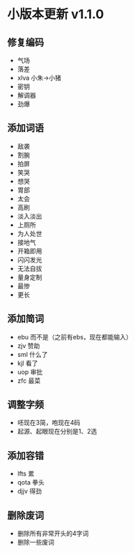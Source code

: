 # 小版本更新 v1.1.0

## 修复编码
- 气场
- 落差
- xlva 小朱->小猪
- 密钥
- 解调器
- 劲爆
## 添加词语
- 敌袭
- 割腕
- 拍屏
- 笑哭
- 想哭
- 胃部
- 太会
- 高刷
- 淡入淡出
- 上厕所
- 为人处世
- 接地气
- 开箱即用
- 闪闪发光
- 无法自拔
- 量身定制
- 最惨
- 更长
## 添加简词
- ebu 而不是（之前有ebs，现在都能输入）
- zjv 赞助
- sml 什么了
- kjl 看了
- uop 审批
- zfc 最菜
## 调整字频
- 呸现在3简，咆现在4码
- 起源、起眼现在分别是1、2选
## 添加容错
- lfts 累
- qota 拳头
- djjv 得劲
## 删除废词
- 删除所有非常开头的4字词
- 删除一些废词
